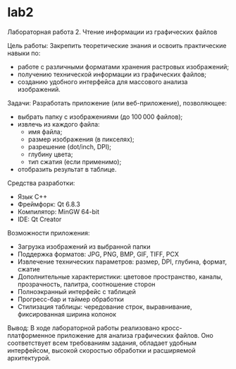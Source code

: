# lab2
Лабораторная работа 2. Чтение информации из графических файлов

Цель работы: 
Закрепить теоретические знания и освоить практические навыки по:
- работе с различными форматами хранения растровых изображений;
- получению технической информации из графических файлов;
- созданию удобного интерфейса для массового анализа изображений.

Задачи:
Разработать приложение (или веб-приложение), позволяющее:
- выбрать папку с изображениями (до 100 000 файлов);
- извлечь из каждого файла:
  - имя файла;
  - размер изображения (в пикселях);
  - разрешение (dot/inch, DPI);
  - глубину цвета;
  - тип сжатия (если применимо);
- отобразить результат в таблице.

Средства разработки: 

- Язык C++
- Фреймфорк: Qt 6.8.3
- Компилятор: MinGW 64-bit
- IDE: Qt Creator

Возможности приложения:

- Загрузка изображений из выбранной папки
- Поддержка форматов: JPG, PNG, BMP, GIF, TIFF, PCX
- Извлечение технических параметров: размер, DPI, глубина, формат, сжатие
- Дополнительные характеристики: цветовое пространство, каналы, прозрачность, палитра, соотношение сторон
- Полноэкранный интерфейс с таблицей
- Прогресс-бар и таймер обработки
- Стилизация таблицы: чередование строк, выравнивание, фиксированная ширина колонок

Вывод: В ходе лабораторной работы реализовано кросс-платформенное приложение для анализа графических файлов. Оно соответствует всем требованиям задания, обладает удобным интерфейсом, высокой скоростью обработки и расширяемой архитектурой.
